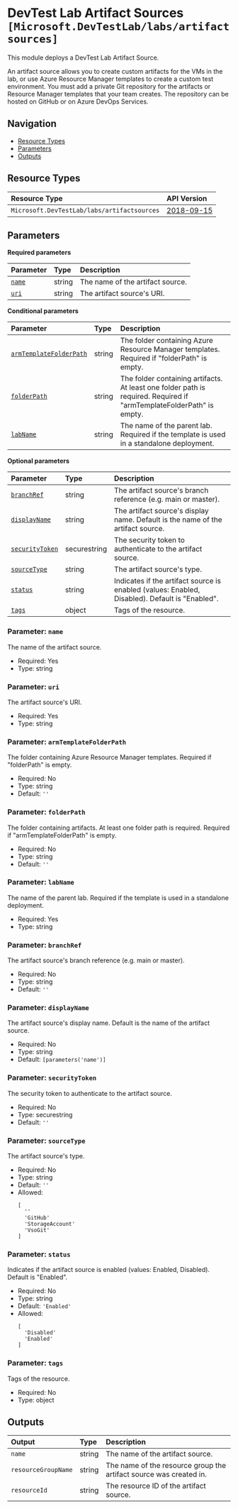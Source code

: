 # DevTest Lab Artifact Sources `[Microsoft.DevTestLab/labs/artifactsources]`

This module deploys a DevTest Lab Artifact Source.

An artifact source allows you to create custom artifacts for the VMs in the lab, or use Azure Resource Manager templates to create a custom test environment. You must add a private Git repository for the artifacts or Resource Manager templates that your team creates. The repository can be hosted on GitHub or on Azure DevOps Services.

## Navigation

- [Resource Types](#Resource-Types)
- [Parameters](#Parameters)
- [Outputs](#Outputs)

## Resource Types

| Resource Type | API Version |
| :-- | :-- |
| `Microsoft.DevTestLab/labs/artifactsources` | [2018-09-15](https://learn.microsoft.com/en-us/azure/templates/Microsoft.DevTestLab/2018-09-15/labs/artifactsources) |

## Parameters

**Required parameters**

| Parameter | Type | Description |
| :-- | :-- | :-- |
| [`name`](#parameter-name) | string | The name of the artifact source. |
| [`uri`](#parameter-uri) | string | The artifact source's URI. |

**Conditional parameters**

| Parameter | Type | Description |
| :-- | :-- | :-- |
| [`armTemplateFolderPath`](#parameter-armtemplatefolderpath) | string | The folder containing Azure Resource Manager templates. Required if "folderPath" is empty. |
| [`folderPath`](#parameter-folderpath) | string | The folder containing artifacts. At least one folder path is required. Required if "armTemplateFolderPath" is empty. |
| [`labName`](#parameter-labname) | string | The name of the parent lab. Required if the template is used in a standalone deployment. |

**Optional parameters**

| Parameter | Type | Description |
| :-- | :-- | :-- |
| [`branchRef`](#parameter-branchref) | string | The artifact source's branch reference (e.g. main or master). |
| [`displayName`](#parameter-displayname) | string | The artifact source's display name. Default is the name of the artifact source. |
| [`securityToken`](#parameter-securitytoken) | securestring | The security token to authenticate to the artifact source. |
| [`sourceType`](#parameter-sourcetype) | string | The artifact source's type. |
| [`status`](#parameter-status) | string | Indicates if the artifact source is enabled (values: Enabled, Disabled). Default is "Enabled". |
| [`tags`](#parameter-tags) | object | Tags of the resource. |

### Parameter: `name`

The name of the artifact source.

- Required: Yes
- Type: string

### Parameter: `uri`

The artifact source's URI.

- Required: Yes
- Type: string

### Parameter: `armTemplateFolderPath`

The folder containing Azure Resource Manager templates. Required if "folderPath" is empty.

- Required: No
- Type: string
- Default: `''`

### Parameter: `folderPath`

The folder containing artifacts. At least one folder path is required. Required if "armTemplateFolderPath" is empty.

- Required: No
- Type: string
- Default: `''`

### Parameter: `labName`

The name of the parent lab. Required if the template is used in a standalone deployment.

- Required: Yes
- Type: string

### Parameter: `branchRef`

The artifact source's branch reference (e.g. main or master).

- Required: No
- Type: string
- Default: `''`

### Parameter: `displayName`

The artifact source's display name. Default is the name of the artifact source.

- Required: No
- Type: string
- Default: `[parameters('name')]`

### Parameter: `securityToken`

The security token to authenticate to the artifact source.

- Required: No
- Type: securestring
- Default: `''`

### Parameter: `sourceType`

The artifact source's type.

- Required: No
- Type: string
- Default: `''`
- Allowed:
  ```Bicep
  [
    ''
    'GitHub'
    'StorageAccount'
    'VsoGit'
  ]
  ```

### Parameter: `status`

Indicates if the artifact source is enabled (values: Enabled, Disabled). Default is "Enabled".

- Required: No
- Type: string
- Default: `'Enabled'`
- Allowed:
  ```Bicep
  [
    'Disabled'
    'Enabled'
  ]
  ```

### Parameter: `tags`

Tags of the resource.

- Required: No
- Type: object

## Outputs

| Output | Type | Description |
| :-- | :-- | :-- |
| `name` | string | The name of the artifact source. |
| `resourceGroupName` | string | The name of the resource group the artifact source was created in. |
| `resourceId` | string | The resource ID of the artifact source. |
